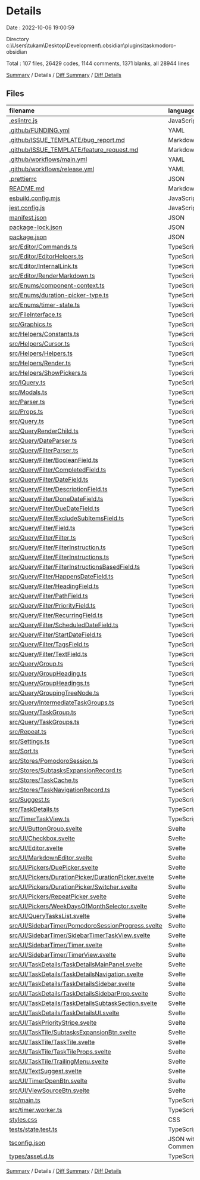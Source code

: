 # Details

Date : 2022-10-06 19:00:59

Directory c:\\Users\\tukam\\Desktop\\Development\\.obsidian\\plugins\\taskmodoro-obsidian

Total : 107 files,  26429 codes, 1144 comments, 1371 blanks, all 28944 lines

[Summary](results.md) / Details / [Diff Summary](diff.md) / [Diff Details](diff-details.md)

## Files
| filename | language | code | comment | blank | total |
| :--- | :--- | ---: | ---: | ---: | ---: |
| [.eslintrc.js](/.eslintrc.js) | JavaScript | 49 | 0 | 1 | 50 |
| [.github/FUNDING.yml](/.github/FUNDING.yml) | YAML | 0 | 0 | 1 | 1 |
| [.github/ISSUE_TEMPLATE/bug_report.md](/.github/ISSUE_TEMPLATE/bug_report.md) | Markdown | 25 | 0 | 9 | 34 |
| [.github/ISSUE_TEMPLATE/feature_request.md](/.github/ISSUE_TEMPLATE/feature_request.md) | Markdown | 15 | 0 | 6 | 21 |
| [.github/workflows/main.yml](/.github/workflows/main.yml) | YAML | 19 | 1 | 5 | 25 |
| [.github/workflows/release.yml](/.github/workflows/release.yml) | YAML | 72 | 1 | 9 | 82 |
| [.prettierrc](/.prettierrc) | JSON | 13 | 14 | 0 | 27 |
| [README.md](/README.md) | Markdown | 73 | 2 | 38 | 113 |
| [esbuild.config.mjs](/esbuild.config.mjs) | JavaScript | 35 | 0 | 4 | 39 |
| [jest.config.js](/jest.config.js) | JavaScript | 10 | 0 | 1 | 11 |
| [manifest.json](/manifest.json) | JSON | 11 | 0 | 1 | 12 |
| [package-lock.json](/package-lock.json) | JSON | 18,449 | 0 | 1 | 18,450 |
| [package.json](/package.json) | JSON | 78 | 0 | 1 | 79 |
| [src/Editor/Commands.ts](/src/Editor/Commands.ts) | TypeScript | 463 | 9 | 93 | 565 |
| [src/Editor/EditorHelpers.ts](/src/Editor/EditorHelpers.ts) | TypeScript | 336 | 35 | 58 | 429 |
| [src/Editor/InternalLink.ts](/src/Editor/InternalLink.ts) | TypeScript | 64 | 2 | 6 | 72 |
| [src/Editor/RenderMarkdown.ts](/src/Editor/RenderMarkdown.ts) | TypeScript | 341 | 44 | 75 | 460 |
| [src/Enums/component-context.ts](/src/Enums/component-context.ts) | TypeScript | 9 | 0 | 2 | 11 |
| [src/Enums/duration-picker-type.ts](/src/Enums/duration-picker-type.ts) | TypeScript | 9 | 0 | 1 | 10 |
| [src/Enums/timer-state.ts](/src/Enums/timer-state.ts) | TypeScript | 10 | 0 | 2 | 12 |
| [src/FileInterface.ts](/src/FileInterface.ts) | TypeScript | 339 | 35 | 54 | 428 |
| [src/Graphics.ts](/src/Graphics.ts) | TypeScript | 124 | 0 | 19 | 143 |
| [src/Helpers/Constants.ts](/src/Helpers/Constants.ts) | TypeScript | 1 | 0 | 1 | 2 |
| [src/Helpers/Cursor.ts](/src/Helpers/Cursor.ts) | TypeScript | 102 | 7 | 14 | 123 |
| [src/Helpers/Helpers.ts](/src/Helpers/Helpers.ts) | TypeScript | 37 | 0 | 7 | 44 |
| [src/Helpers/Render.ts](/src/Helpers/Render.ts) | TypeScript | 37 | 0 | 8 | 45 |
| [src/Helpers/ShowPickers.ts](/src/Helpers/ShowPickers.ts) | TypeScript | 166 | 0 | 13 | 179 |
| [src/IQuery.ts](/src/IQuery.ts) | TypeScript | 9 | 50 | 7 | 66 |
| [src/Modals.ts](/src/Modals.ts) | TypeScript | 136 | 0 | 19 | 155 |
| [src/Parser.ts](/src/Parser.ts) | TypeScript | 147 | 21 | 27 | 195 |
| [src/Props.ts](/src/Props.ts) | TypeScript | 1 | 0 | 1 | 2 |
| [src/Query.ts](/src/Query.ts) | TypeScript | 125 | 80 | 25 | 230 |
| [src/QueryRenderChild.ts](/src/QueryRenderChild.ts) | TypeScript | 20 | 0 | 2 | 22 |
| [src/Query/DateParser.ts](/src/Query/DateParser.ts) | TypeScript | 15 | 2 | 2 | 19 |
| [src/Query/FilterParser.ts](/src/Query/FilterParser.ts) | TypeScript | 36 | 7 | 4 | 47 |
| [src/Query/Filter/BooleanField.ts](/src/Query/Filter/BooleanField.ts) | TypeScript | 116 | 48 | 8 | 172 |
| [src/Query/Filter/CompletedField.ts](/src/Query/Filter/CompletedField.ts) | TypeScript | 12 | 1 | 4 | 17 |
| [src/Query/Filter/DateField.ts](/src/Query/Filter/DateField.ts) | TypeScript | 68 | 18 | 9 | 95 |
| [src/Query/Filter/DescriptionField.ts](/src/Query/Filter/DescriptionField.ts) | TypeScript | 16 | 17 | 5 | 38 |
| [src/Query/Filter/DoneDateField.ts](/src/Query/Filter/DoneDateField.ts) | TypeScript | 18 | 4 | 3 | 25 |
| [src/Query/Filter/DueDateField.ts](/src/Query/Filter/DueDateField.ts) | TypeScript | 18 | 4 | 3 | 25 |
| [src/Query/Filter/ExcludeSubItemsField.ts](/src/Query/Filter/ExcludeSubItemsField.ts) | TypeScript | 13 | 4 | 4 | 21 |
| [src/Query/Filter/Field.ts](/src/Query/Filter/Field.ts) | TypeScript | 29 | 52 | 7 | 88 |
| [src/Query/Filter/Filter.ts](/src/Query/Filter/Filter.ts) | TypeScript | 6 | 18 | 3 | 27 |
| [src/Query/Filter/FilterInstruction.ts](/src/Query/Filter/FilterInstruction.ts) | TypeScript | 22 | 16 | 7 | 45 |
| [src/Query/Filter/FilterInstructions.ts](/src/Query/Filter/FilterInstructions.ts) | TypeScript | 28 | 10 | 6 | 44 |
| [src/Query/Filter/FilterInstructionsBasedField.ts](/src/Query/Filter/FilterInstructionsBasedField.ts) | TypeScript | 15 | 7 | 5 | 27 |
| [src/Query/Filter/HappensDateField.ts](/src/Query/Filter/HappensDateField.ts) | TypeScript | 79 | 15 | 11 | 105 |
| [src/Query/Filter/HeadingField.ts](/src/Query/Filter/HeadingField.ts) | TypeScript | 19 | 9 | 5 | 33 |
| [src/Query/Filter/PathField.ts](/src/Query/Filter/PathField.ts) | TypeScript | 15 | 12 | 5 | 32 |
| [src/Query/Filter/PriorityField.ts](/src/Query/Filter/PriorityField.ts) | TypeScript | 58 | 1 | 9 | 68 |
| [src/Query/Filter/RecurringField.ts](/src/Query/Filter/RecurringField.ts) | TypeScript | 14 | 1 | 3 | 18 |
| [src/Query/Filter/ScheduledDateField.ts](/src/Query/Filter/ScheduledDateField.ts) | TypeScript | 19 | 4 | 3 | 26 |
| [src/Query/Filter/StartDateField.ts](/src/Query/Filter/StartDateField.ts) | TypeScript | 18 | 5 | 3 | 26 |
| [src/Query/Filter/TagsField.ts](/src/Query/Filter/TagsField.ts) | TypeScript | 40 | 12 | 7 | 59 |
| [src/Query/Filter/TextField.ts](/src/Query/Filter/TextField.ts) | TypeScript | 41 | 11 | 6 | 58 |
| [src/Query/Group.ts](/src/Query/Group.ts) | TypeScript | 65 | 108 | 25 | 198 |
| [src/Query/GroupHeading.ts](/src/Query/GroupHeading.ts) | TypeScript | 8 | 17 | 4 | 29 |
| [src/Query/GroupHeadings.ts](/src/Query/GroupHeadings.ts) | TypeScript | 26 | 87 | 7 | 120 |
| [src/Query/GroupingTreeNode.ts](/src/Query/GroupingTreeNode.ts) | TypeScript | 21 | 15 | 6 | 42 |
| [src/Query/IntermediateTaskGroups.ts](/src/Query/IntermediateTaskGroups.ts) | TypeScript | 48 | 57 | 11 | 116 |
| [src/Query/TaskGroup.ts](/src/Query/TaskGroup.ts) | TypeScript | 16 | 71 | 10 | 97 |
| [src/Query/TaskGroups.ts](/src/Query/TaskGroups.ts) | TypeScript | 41 | 30 | 11 | 82 |
| [src/Repeat.ts](/src/Repeat.ts) | TypeScript | 174 | 19 | 43 | 236 |
| [src/Settings.ts](/src/Settings.ts) | TypeScript | 11 | 0 | 3 | 14 |
| [src/Sort.ts](/src/Sort.ts) | TypeScript | 180 | 50 | 31 | 261 |
| [src/Stores/PomodoroSession.ts](/src/Stores/PomodoroSession.ts) | TypeScript | 15 | 1 | 3 | 19 |
| [src/Stores/SubtasksExpansionRecord.ts](/src/Stores/SubtasksExpansionRecord.ts) | TypeScript | 9 | 0 | 1 | 10 |
| [src/Stores/TaskCache.ts](/src/Stores/TaskCache.ts) | TypeScript | 135 | 23 | 54 | 212 |
| [src/Stores/TaskNavigationRecord.ts](/src/Stores/TaskNavigationRecord.ts) | TypeScript | 10 | 0 | 4 | 14 |
| [src/Suggest.ts](/src/Suggest.ts) | TypeScript | 192 | 19 | 39 | 250 |
| [src/TaskDetails.ts](/src/TaskDetails.ts) | TypeScript | 111 | 2 | 15 | 128 |
| [src/TimerTaskView.ts](/src/TimerTaskView.ts) | TypeScript | 30 | 0 | 6 | 36 |
| [src/UI/ButtonGroup.svelte](/src/UI/ButtonGroup.svelte) | Svelte | 66 | 0 | 10 | 76 |
| [src/UI/Checkbox.svelte](/src/UI/Checkbox.svelte) | Svelte | 78 | 0 | 13 | 91 |
| [src/UI/Editor.svelte](/src/UI/Editor.svelte) | Svelte | 82 | 0 | 11 | 93 |
| [src/UI/MarkdownEditor.svelte](/src/UI/MarkdownEditor.svelte) | Svelte | 142 | 2 | 22 | 166 |
| [src/UI/Pickers/DuePicker.svelte](/src/UI/Pickers/DuePicker.svelte) | Svelte | 17 | 0 | 4 | 21 |
| [src/UI/Pickers/DurationPicker/DurationPicker.svelte](/src/UI/Pickers/DurationPicker/DurationPicker.svelte) | Svelte | 118 | 1 | 16 | 135 |
| [src/UI/Pickers/DurationPicker/Switcher.svelte](/src/UI/Pickers/DurationPicker/Switcher.svelte) | Svelte | 137 | 1 | 22 | 160 |
| [src/UI/Pickers/RepeatPicker.svelte](/src/UI/Pickers/RepeatPicker.svelte) | Svelte | 162 | 1 | 24 | 187 |
| [src/UI/Pickers/WeekDaysOfMonthSelector.svelte](/src/UI/Pickers/WeekDaysOfMonthSelector.svelte) | Svelte | 79 | 0 | 9 | 88 |
| [src/UI/QueryTasksList.svelte](/src/UI/QueryTasksList.svelte) | Svelte | 46 | 0 | 10 | 56 |
| [src/UI/SidebarTimer/PomodoroSessionProgress.svelte](/src/UI/SidebarTimer/PomodoroSessionProgress.svelte) | Svelte | 53 | 0 | 8 | 61 |
| [src/UI/SidebarTimer/SidebarTimerTaskView.svelte](/src/UI/SidebarTimer/SidebarTimerTaskView.svelte) | Svelte | 35 | 0 | 4 | 39 |
| [src/UI/SidebarTimer/Timer.svelte](/src/UI/SidebarTimer/Timer.svelte) | Svelte | 91 | 0 | 13 | 104 |
| [src/UI/SidebarTimer/TimerView.svelte](/src/UI/SidebarTimer/TimerView.svelte) | Svelte | 191 | 0 | 27 | 218 |
| [src/UI/TaskDetails/TaskDetailsMainPanel.svelte](/src/UI/TaskDetails/TaskDetailsMainPanel.svelte) | Svelte | 148 | 0 | 20 | 168 |
| [src/UI/TaskDetails/TaskDetailsNavigation.svelte](/src/UI/TaskDetails/TaskDetailsNavigation.svelte) | Svelte | 61 | 0 | 12 | 73 |
| [src/UI/TaskDetails/TaskDetailsSidebar.svelte](/src/UI/TaskDetails/TaskDetailsSidebar.svelte) | Svelte | 222 | 0 | 30 | 252 |
| [src/UI/TaskDetails/TaskDetailsSidebarProp.svelte](/src/UI/TaskDetails/TaskDetailsSidebarProp.svelte) | Svelte | 94 | 0 | 13 | 107 |
| [src/UI/TaskDetails/TaskDetailsSubtaskSection.svelte](/src/UI/TaskDetails/TaskDetailsSubtaskSection.svelte) | Svelte | 132 | 0 | 15 | 147 |
| [src/UI/TaskDetails/TaskDetailsUI.svelte](/src/UI/TaskDetails/TaskDetailsUI.svelte) | Svelte | 36 | 2 | 8 | 46 |
| [src/UI/TaskPriorityStripe.svelte](/src/UI/TaskPriorityStripe.svelte) | Svelte | 29 | 0 | 7 | 36 |
| [src/UI/TaskTile/SubtasksExpansionBtn.svelte](/src/UI/TaskTile/SubtasksExpansionBtn.svelte) | Svelte | 52 | 0 | 7 | 59 |
| [src/UI/TaskTile/TaskTile.svelte](/src/UI/TaskTile/TaskTile.svelte) | Svelte | 289 | 0 | 46 | 335 |
| [src/UI/TaskTile/TaskTileProps.svelte](/src/UI/TaskTile/TaskTileProps.svelte) | Svelte | 208 | 0 | 27 | 235 |
| [src/UI/TaskTile/TrailingMenu.svelte](/src/UI/TaskTile/TrailingMenu.svelte) | Svelte | 84 | 0 | 10 | 94 |
| [src/UI/TextSuggest.svelte](/src/UI/TextSuggest.svelte) | Svelte | 72 | 0 | 10 | 82 |
| [src/UI/TimerOpenBtn.svelte](/src/UI/TimerOpenBtn.svelte) | Svelte | 39 | 0 | 9 | 48 |
| [src/UI/ViewSourceBtn.svelte](/src/UI/ViewSourceBtn.svelte) | Svelte | 38 | 0 | 7 | 45 |
| [src/main.ts](/src/main.ts) | TypeScript | 188 | 34 | 30 | 252 |
| [src/timer.worker.ts](/src/timer.worker.ts) | TypeScript | 3 | 0 | 0 | 3 |
| [styles.css](/styles.css) | CSS | 87 | 1 | 13 | 101 |
| [tests/state.test.ts](/tests/state.test.ts) | TypeScript | 210 | 0 | 7 | 217 |
| [tsconfig.json](/tsconfig.json) | JSON with Comments | 4 | 23 | 0 | 27 |
| [types/asset.d.ts](/types/asset.d.ts) | TypeScript | 4 | 1 | 1 | 6 |

[Summary](results.md) / Details / [Diff Summary](diff.md) / [Diff Details](diff-details.md)